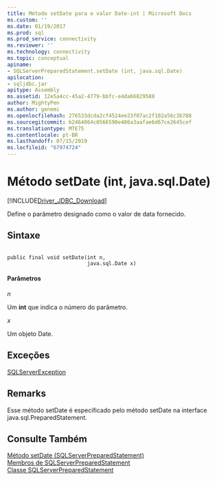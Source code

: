```yaml
---
title: Método setDate para o valor Date-int | Microsoft Docs
ms.custom: ''
ms.date: 01/19/2017
ms.prod: sql
ms.prod_service: connectivity
ms.reviewer: ''
ms.technology: connectivity
ms.topic: conceptual
apiname:
- SQLServerPreparedStatement.setDate (int, java.sql.Date)
apilocation:
- sqljdbc.jar
apitype: Assembly
ms.assetid: 12e5a4cc-45a2-4779-bbfc-e4da66829588
author: MightyPen
ms.author: genemi
ms.openlocfilehash: 276533dcda2cf4524ee23f07ac2f102a56c3b788
ms.sourcegitcommit: b2464064c0566590e486a3aafae6d67ce2645cef
ms.translationtype: MTE75
ms.contentlocale: pt-BR
ms.lasthandoff: 07/15/2019
ms.locfileid: "67974724"
---
```

# <a name="setdate-method-int-javasqldate"></a>Método setDate (int, java.sql.Date)
[!INCLUDE[Driver_JDBC_Download](../../../includes/driver_jdbc_download.md)]

  Define o parâmetro designado como o valor de data fornecido.  
  
## <a name="syntax"></a>Sintaxe  
  
```  
  
public final void setDate(int n,  
                          java.sql.Date x)  
```  
  
#### <a name="parameters"></a>Parâmetros  
 *n*  
  
 Um **int** que indica o número do parâmetro.  
  
 *x*  
  
 Um objeto Date.  
  
## <a name="exceptions"></a>Exceções  
 [SQLServerException](../../../connect/jdbc/reference/sqlserverexception-class.md)  
  
## <a name="remarks"></a>Remarks  
 Esse método setDate é especificado pelo método setDate na interface java.sql.PreparedStatement.  
  
## <a name="see-also"></a>Consulte Também  
 [Método setDate &#40;SQLServerPreparedStatement&#41;](../../../connect/jdbc/reference/setdate-method-sqlserverpreparedstatement.md)   
 [Membros de SQLServerPreparedStatement](../../../connect/jdbc/reference/sqlserverpreparedstatement-members.md)   
 [Classe SQLServerPreparedStatement](../../../connect/jdbc/reference/sqlserverpreparedstatement-class.md)  
  
  
